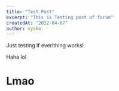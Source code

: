 ```yaml
---
title: "Test Post"
excerpt: "This is Testing post of forum"
createdAt: "2022-04-07"
author: vysko
---
```


Just testing if everithing works!

Haha lol

# Lmao